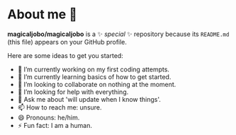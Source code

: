 # About me 👋

**magicaljobo/magicaljobo** is a ✨ _special_ ✨ repository because its `README.md` (this file) appears on your GitHub profile.

Here are some ideas to get you started:

- 🔭 I’m currently working on my first coding attempts.
- 🌱 I’m currently learning basics of how to get started.
- 👯 I’m looking to collaborate on nothing at the moment.
- 🤔 I’m looking for help with everything.
- 💬 Ask me about 'will update when I know things'.
- 📫 How to reach me: unsure.
- 😄 Pronouns: he/him.
- ⚡ Fun fact: I am a human.
